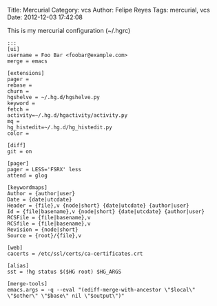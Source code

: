 Title: Mercurial
Category: vcs
Author: Felipe Reyes
Tags: mercurial, vcs
Date: 2012-12-03 17:42:08

This is my mercurial configuration (~/.hgrc)

    :::
    [ui]
    username = Foo Bar <foobar@example.com>
    merge = emacs
    
    [extensions]
    pager =
    rebase = 
    churn =
    hgshelve = ~/.hg.d/hgshelve.py
    keyword =
    fetch =
    activity=~/.hg.d/hgactivity/activity.py
    mq =
    hg_histedit=~/.hg.d/hg_histedit.py
    color =
    
    [diff]
    git = on
    
    [pager]
    pager = LESS='FSRX' less
    attend = glog
    
    [keywordmaps]
    Author = {author|user}
    Date = {date|utcdate}
    Header = {file},v {node|short} {date|utcdate} {author|user}
    Id = {file|basename},v {node|short} {date|utcdate} {author|user}
    RCSFile = {file|basename},v
    RCSfile = {file|basename},v
    Revision = {node|short}
    Source = {root}/{file},v
    
    [web]
    cacerts = /etc/ssl/certs/ca-certificates.crt
    
    [alias]
    sst = !hg status $($HG root) $HG_ARGS
    
    [merge-tools]
    emacs.args = -q --eval "(ediff-merge-with-ancestor \"$local\" \"$other\" \"$base\" nil \"$output\")"
